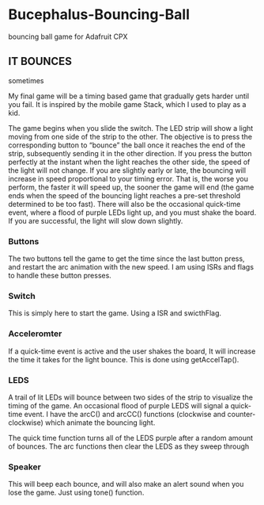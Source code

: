 # Bucephalus-Bouncing-Ball
bouncing ball game for Adafruit CPX

## IT BOUNCES
sometimes

My final game will be a timing based game that gradually gets harder until you fail. It is inspired by the mobile game Stack, which I used to play as a kid.

The game begins when you slide the switch. The LED strip will show a light moving from one side of the strip to the other. The objective is to press the corresponding button to “bounce” the ball once it reaches the end of the strip, subsequently sending it in the other direction. If you press the button perfectly at the instant when the light reaches the other side, the speed of the light will not change. If you are slightly early or late, the bouncing will increase in speed proportional to your timing error. That is, the worse you perform, the faster it will speed up, the sooner the game will end (the game ends when the speed of the bouncing light reaches a pre-set threshold determined to be too fast). There will also be the occasional quick-time event, where a flood of purple LEDs light up, and you must shake the board. If you are successful, the light will slow down slightly.

### Buttons
The two buttons tell the game to get the time since the last button press, and restart the arc animation with the new speed.
I am using ISRs and flags to handle these button presses.

### Switch
This is simply here to start the game.
Using a ISR and swicthFlag.

### Acceleromter
If a quick-time event is active and the user shakes the board, It will increase the time it takes for the light bounce.
This is done using getAccelTap().

### LEDS
A trail of lit LEDs will bounce between two sides of the strip to visualize the timing of the game. An occasional flood of purple LEDS will signal a quick-time event.
I have the arcC() and arcCC() functions (clockwise and counter-clockwise) which animate the bouncing light.

The quick time function turns all of the LEDS purple after a random amount of bounces. The arc functions then clear the LEDS as they sweep through

### Speaker
This will beep each bounce, and will also make an alert sound when you lose the game.
Just using tone() function.

